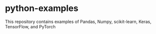 # python-examples

This repository contains examples of Pandas, Numpy, scikit-learn, Keras, TensorFlow, and PyTorch
